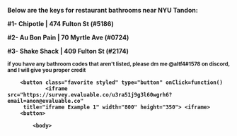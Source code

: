 <html>
    <body>
       <p><b>Below are the keys for restaurant bathrooms near NYU Tandon:<b><p>
        <p>#1- Chipotle | 474 Fulton St (#5186)</p>
        <p>#2- Au Bon Pain | 70 Myrtle Ave (#0724)</p>
        <p>#3- Shake Shack | 409 Fulton St (#2174)</p>
        <p><sub>if you have any bathroom codes that aren't listed, please dm me @altf4#1578 on discord, and I will give you proper credit<sub><p>
   
        <button class="favorite styled" type="button" onClick=function()
                <iframe src="https://survey.evaluable.co/u3ra51j9g3l60wgrh6?email=anon@evaluable.co"
         title="iframe Example 1" width="800" height="350"> <iframe> 
        <button>
            
            <body>

<html>
